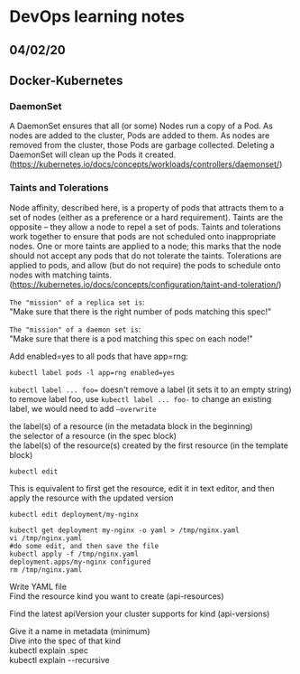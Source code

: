 # DevOps learning notes

## 04/02/20

## **Docker-Kubernetes**

### DaemonSet

A DaemonSet ensures that all (or some) Nodes run a copy of a Pod. As nodes are added to the cluster, Pods are added to them. As nodes are removed from the cluster, those Pods are garbage collected. Deleting a DaemonSet will clean up the Pods it created.
(https://kubernetes.io/docs/concepts/workloads/controllers/daemonset/)

### Taints and Tolerations

Node affinity, described here, is a property of pods that attracts them to a set of nodes (either as a preference or a hard requirement). Taints are the opposite – they allow a node to repel a set of pods.
Taints and tolerations work together to ensure that pods are not scheduled onto inappropriate nodes. One or more taints are applied to a node; this marks that the node should not accept any pods that do not tolerate the taints. Tolerations are applied to pods, and allow (but do not require) the pods to schedule onto nodes with matching taints.
(https://kubernetes.io/docs/concepts/configuration/taint-and-toleration/)

`The "mission" of a replica set is`:  
"Make sure that there is the right number of pods matching this spec!"

`The "mission" of a daemon set is`:  
"Make sure that there is a pod matching this spec on each node!"

Add enabled=yes to all pods that have app=rng:

```
kubectl label pods -l app=rng enabled=yes
```

`kubectl label ... foo=` doesn't remove a label (it sets it to an empty string)  
to remove label foo, use `kubectl label ... foo-`
to change an existing label, we would need to add `–overwrite`

the label(s) of a resource (in the metadata block in the beginning)  
the selector of a resource (in the spec block)  
the label(s) of the resource(s) created by the first resource (in the template block)

```
kubectl edit
```

This is equivalent to first get the resource, edit it in text editor, and then apply the resource with the updated version

```
kubectl edit deployment/my-nginx
```

```
kubectl get deployment my-nginx -o yaml > /tmp/nginx.yaml
vi /tmp/nginx.yaml
#do some edit, and then save the file
kubectl apply -f /tmp/nginx.yaml
deployment.apps/my-nginx configured
rm /tmp/nginx.yaml
```

Write YAML file  
Find the resource kind you want to create (api-resources)

Find the latest apiVersion your cluster supports for kind (api-versions)

Give it a name in metadata (minimum)  
Dive into the spec of that kind  
kubectl explain <kind>.spec  
kubectl explain <kind> --recursive
